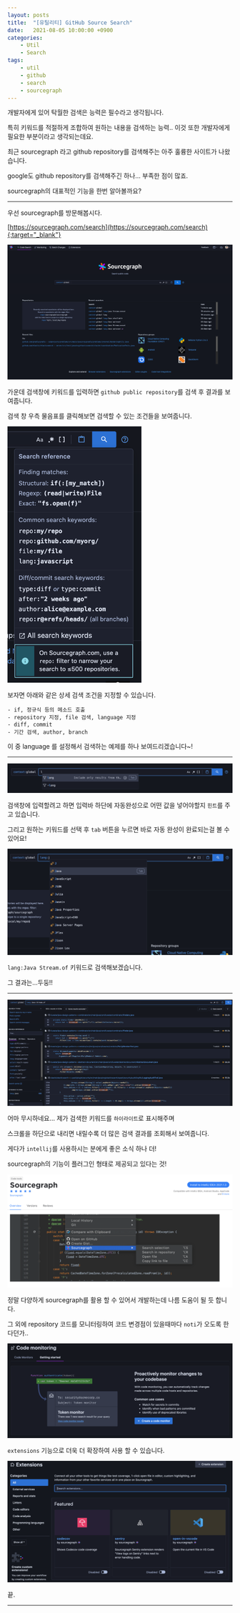 ```yaml
---
layout: posts
title:  "[유틸리티] GitHub Source Search"
date:   2021-08-05 10:00:00 +0900
categories: 
    - Util 
    - Search
tags: 
    - util
    - github
    - search
    - sourcegraph
---
```


개발자에게 있어 탁월한 검색은 능력은 필수라고 생각됩니다.

특히 키워드를 적절하게 조합하여 원하는 내용을 검색하는 능력.. 이것 또한 개발자에게 필요한 부분이라고 생각되는데요.

최근 sourcegraph 라고 github repository를 검색해주는 아주 훌륭한 사이트가 나왔습니다.

google도 github repository를 검색해주긴 하나... 부족한 점이 많죠.

sourcegraph의 대표적인 기능을 한번 알아볼까요?

---
우선 sourcegraph를 방문해봅시다.

[https://sourcegraph.com/search](https://sourcegraph.com/search){:target="_blank"}

<img src="/assets/img/util/search_git_hub/sourcegraph.png" alt="sourcegraph">

가운데 검색창에 키워드를 입력하면 `github public repository`를 검색 후 결과를 보여줍니다.

검색 창 우측 물음표를 클릭해보면 검색할 수 있는 조건들을 보여줍니다.

<img src="/assets/img/util/search_git_hub/help.png" width="300px" alt="help">

보자면 아래와 같은 상세 검색 조건을 지정할 수 있습니다.

```
- if, 정규식 등의 메소드 호출
- repository 지정, file 검색, language 지정
- diff, commit
- 기간 검색, author, branch
```
이 중 language 를 설정해서 검색하는 예제를 하나 보여드리겠습니다~!

---
<img src="/assets/img/util/search_git_hub/lang_auto_complete_1.png" alt="language_auto_complete_1">

검색창에 입력할려고 하면 입력바 하단에 자동완성으로 어떤 값을 넣어야할지 `힌트`를 주고 있습니다.

그리고 원하는 키워드를 선택 후 `tab` 버튼을 누르면 바로 자동 완성이 완료되는걸 볼 수 있어요!

<img src="/assets/img/util/search_git_hub/lang_auto_complete_2.png" alt="language_auto_complete_2">

`lang:Java Stream.of` 키워드로 검색해보겠습니다.

그 결과는...두둥!!

---
<img src="/assets/img/util/search_git_hub/search_result.png" alt="search_result">

어마 무시하네요... 제가 검색한 키워드를 `하이라이트`로 표시해주며

스크롤을 하단으로 내리면 내릴수록 더 많은 검색 결과를 조회해서 보여줍니다.

게다가 `intellij`를 사용하시는 분에게 좋은 소식 하나 더!

sourcegraph의 기능이 플러그인 형태로 제공되고 있다는 것!

<img src="/assets/img/util/search_git_hub/intellij_usage.png" alt="intellij_usage">

정말 다양하게 sourcegraph를 활용 할 수 있어서 개발하는데 나름 도움이 될 듯 합니다.

그 외에 repository 코드를 모니터링하여 코드 변경점이 있을때마다 `noti`가 오도록 한다던가..

<img src="/assets/img/util/search_git_hub/code_monitoring.png" alt="code_monitor">

`extensions` 기능으로 더욱 더 확장하여 사용 할 수 있습니다.

<img src="/assets/img/util/search_git_hub/extension.png" alt="extension">

끝.

---



